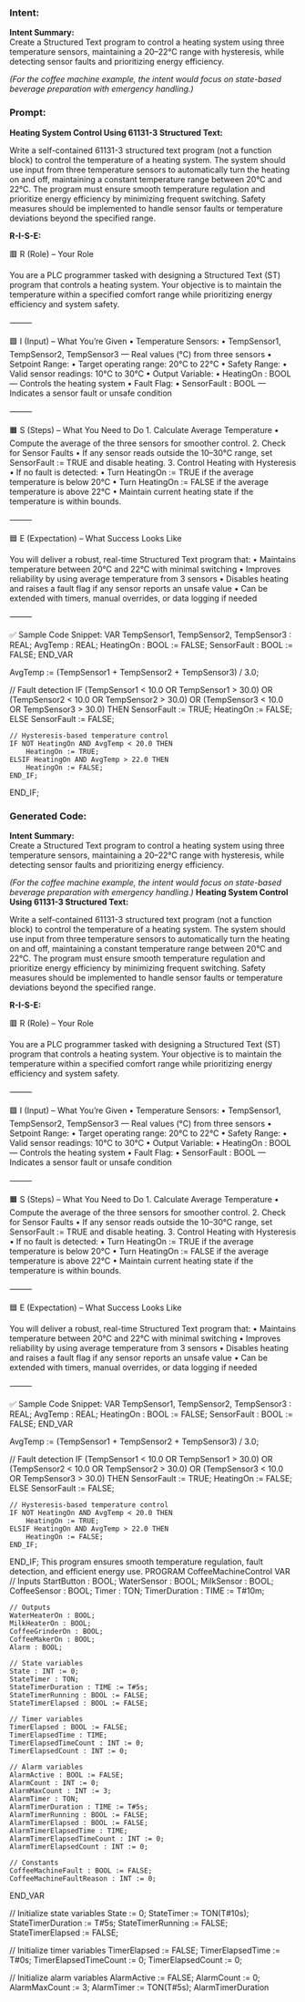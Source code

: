 ### Intent:
**Intent Summary:**  
Create a Structured Text program to control a heating system using three temperature sensors, maintaining a 20–22°C range with hysteresis, while detecting sensor faults and prioritizing energy efficiency.  

*(For the coffee machine example, the intent would focus on state-based beverage preparation with emergency handling.)*

### Prompt:
**Heating System Control Using 61131-3 Structured Text:**

Write a self-contained 61131-3 structured text program (not a function block) to control the temperature of a heating system. The system should use input from three temperature sensors to automatically turn the heating on and off, maintaining a constant temperature range between 20°C and 22°C. The program must ensure smooth temperature regulation and prioritize energy efficiency by minimizing frequent switching. Safety measures should be implemented to handle sensor faults or temperature deviations beyond the specified range.

**R-I-S-E:**

🟥 R (Role) – Your Role

You are a PLC programmer tasked with designing a Structured Text (ST) program that controls a heating system. Your objective is to maintain the temperature within a specified comfort range while prioritizing energy efficiency and system safety.

⸻

🟩 I (Input) – What You’re Given
	•	Temperature Sensors:
	•	TempSensor1, TempSensor2, TempSensor3 — Real values (°C) from three sensors
	•	Setpoint Range:
	•	Target operating range: 20°C to 22°C
	•	Safety Range:
	•	Valid sensor readings: 10°C to 30°C
	•	Output Variable:
	•	HeatingOn : BOOL — Controls the heating system
	•	Fault Flag:
	•	SensorFault : BOOL — Indicates a sensor fault or unsafe condition

⸻

🟧 S (Steps) – What You Need to Do
	1.	Calculate Average Temperature
	•	Compute the average of the three sensors for smoother control.
	2.	Check for Sensor Faults
	•	If any sensor reads outside the 10–30°C range, set SensorFault := TRUE and disable heating.
	3.	Control Heating with Hysteresis
	•	If no fault is detected:
	•	Turn HeatingOn := TRUE if the average temperature is below 20°C
	•	Turn HeatingOn := FALSE if the average temperature is above 22°C
	•	Maintain current heating state if the temperature is within bounds.

⸻

🟦 E (Expectation) – What Success Looks Like

You will deliver a robust, real-time Structured Text program that:
	•	Maintains temperature between 20°C and 22°C with minimal switching
	•	Improves reliability by using average temperature from 3 sensors
	•	Disables heating and raises a fault flag if any sensor reports an unsafe value
	•	Can be extended with timers, manual overrides, or data logging if needed

⸻

✅ Sample Code Snippet:
VAR
    TempSensor1, TempSensor2, TempSensor3 : REAL;
    AvgTemp : REAL;
    HeatingOn : BOOL := FALSE;
    SensorFault : BOOL := FALSE;
END_VAR

AvgTemp := (TempSensor1 + TempSensor2 + TempSensor3) / 3.0;

// Fault detection
IF (TempSensor1 < 10.0 OR TempSensor1 > 30.0) OR
   (TempSensor2 < 10.0 OR TempSensor2 > 30.0) OR
   (TempSensor3 < 10.0 OR TempSensor3 > 30.0) THEN
    SensorFault := TRUE;
    HeatingOn := FALSE;
ELSE
    SensorFault := FALSE;

    // Hysteresis-based temperature control
    IF NOT HeatingOn AND AvgTemp < 20.0 THEN
        HeatingOn := TRUE;
    ELSIF HeatingOn AND AvgTemp > 22.0 THEN
        HeatingOn := FALSE;
    END_IF;
END_IF;

### Generated Code:
**Intent Summary:**  
Create a Structured Text program to control a heating system using three temperature sensors, maintaining a 20–22°C range with hysteresis, while detecting sensor faults and prioritizing energy efficiency.  

*(For the coffee machine example, the intent would focus on state-based beverage preparation with emergency handling.)*
**Heating System Control Using 61131-3 Structured Text:**

Write a self-contained 61131-3 structured text program (not a function block) to control the temperature of a heating system. The system should use input from three temperature sensors to automatically turn the heating on and off, maintaining a constant temperature range between 20°C and 22°C. The program must ensure smooth temperature regulation and prioritize energy efficiency by minimizing frequent switching. Safety measures should be implemented to handle sensor faults or temperature deviations beyond the specified range.

**R-I-S-E:**

🟥 R (Role) – Your Role

You are a PLC programmer tasked with designing a Structured Text (ST) program that controls a heating system. Your objective is to maintain the temperature within a specified comfort range while prioritizing energy efficiency and system safety.

⸻

🟩 I (Input) – What You’re Given
	•	Temperature Sensors:
	•	TempSensor1, TempSensor2, TempSensor3 — Real values (°C) from three sensors
	•	Setpoint Range:
	•	Target operating range: 20°C to 22°C
	•	Safety Range:
	•	Valid sensor readings: 10°C to 30°C
	•	Output Variable:
	•	HeatingOn : BOOL — Controls the heating system
	•	Fault Flag:
	•	SensorFault : BOOL — Indicates a sensor fault or unsafe condition

⸻

🟧 S (Steps) – What You Need to Do
	1.	Calculate Average Temperature
	•	Compute the average of the three sensors for smoother control.
	2.	Check for Sensor Faults
	•	If any sensor reads outside the 10–30°C range, set SensorFault := TRUE and disable heating.
	3.	Control Heating with Hysteresis
	•	If no fault is detected:
	•	Turn HeatingOn := TRUE if the average temperature is below 20°C
	•	Turn HeatingOn := FALSE if the average temperature is above 22°C
	•	Maintain current heating state if the temperature is within bounds.

⸻

🟦 E (Expectation) – What Success Looks Like

You will deliver a robust, real-time Structured Text program that:
	•	Maintains temperature between 20°C and 22°C with minimal switching
	•	Improves reliability by using average temperature from 3 sensors
	•	Disables heating and raises a fault flag if any sensor reports an unsafe value
	•	Can be extended with timers, manual overrides, or data logging if needed

⸻

✅ Sample Code Snippet:
VAR
    TempSensor1, TempSensor2, TempSensor3 : REAL;
    AvgTemp : REAL;
    HeatingOn : BOOL := FALSE;
    SensorFault : BOOL := FALSE;
END_VAR

AvgTemp := (TempSensor1 + TempSensor2 + TempSensor3) / 3.0;

// Fault detection
IF (TempSensor1 < 10.0 OR TempSensor1 > 30.0) OR
   (TempSensor2 < 10.0 OR TempSensor2 > 30.0) OR
   (TempSensor3 < 10.0 OR TempSensor3 > 30.0) THEN
    SensorFault := TRUE;
    HeatingOn := FALSE;
ELSE
    SensorFault := FALSE;

    // Hysteresis-based temperature control
    IF NOT HeatingOn AND AvgTemp < 20.0 THEN
        HeatingOn := TRUE;
    ELSIF HeatingOn AND AvgTemp > 22.0 THEN
        HeatingOn := FALSE;
    END_IF;
END_IF;
This program ensures smooth temperature regulation, fault detection, and efficient energy use.
PROGRAM CoffeeMachineControl
VAR
    // Inputs
    StartButton : BOOL;
    WaterSensor : BOOL;
    MilkSensor : BOOL;
    CoffeeSensor : BOOL;
    Timer : TON;
    TimerDuration : TIME := T#10m;

    // Outputs
    WaterHeaterOn : BOOL;
    MilkHeaterOn : BOOL;
    CoffeeGrinderOn : BOOL;
    CoffeeMakerOn : BOOL;
    Alarm : BOOL;

    // State variables
    State : INT := 0;
    StateTimer : TON;
    StateTimerDuration : TIME := T#5s;
    StateTimerRunning : BOOL := FALSE;
    StateTimerElapsed : BOOL := FALSE;

    // Timer variables
    TimerElapsed : BOOL := FALSE;
    TimerElapsedTime : TIME;
    TimerElapsedTimeCount : INT := 0;
    TimerElapsedCount : INT := 0;

    // Alarm variables
    AlarmActive : BOOL := FALSE;
    AlarmCount : INT := 0;
    AlarmMaxCount : INT := 3;
    AlarmTimer : TON;
    AlarmTimerDuration : TIME := T#5s;
    AlarmTimerRunning : BOOL := FALSE;
    AlarmTimerElapsed : BOOL := FALSE;
    AlarmTimerElapsedTime : TIME;
    AlarmTimerElapsedTimeCount : INT := 0;
    AlarmTimerElapsedCount : INT := 0;

    // Constants
    CoffeeMachineFault : BOOL := FALSE;
    CoffeeMachineFaultReason : INT := 0;
END_VAR

// Initialize state variables
State := 0;
StateTimer := TON(T#10s);
StateTimerDuration := T#5s;
StateTimerRunning := FALSE;
StateTimerElapsed := FALSE;

// Initialize timer variables
TimerElapsed := FALSE;
TimerElapsedTime := T#0s;
TimerElapsedTimeCount := 0;
TimerElapsedCount := 0;

// Initialize alarm variables
AlarmActive := FALSE;
AlarmCount := 0;
AlarmMaxCount := 3;
AlarmTimer := TON(T#5s);
AlarmTimerDuration
